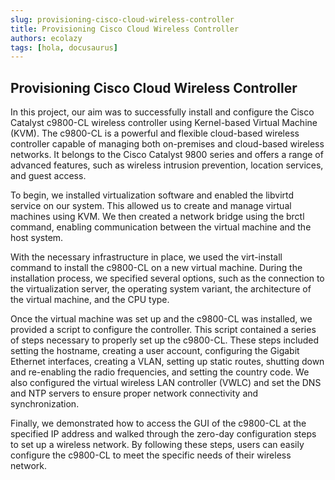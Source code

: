 ```yaml
---
slug: provisioning-cisco-cloud-wireless-controller
title: Provisioning Cisco Cloud Wireless Controller
authors: ecolazy
tags: [hola, docusaurus]
---
```

##  Provisioning Cisco Cloud Wireless Controller
In this project, our aim was to successfully install and configure the Cisco Catalyst c9800-CL wireless controller using Kernel-based Virtual Machine (KVM). The c9800-CL is a powerful and flexible cloud-based wireless controller capable of managing both on-premises and cloud-based wireless networks. It belongs to the Cisco Catalyst 9800 series and offers a range of advanced features, such as wireless intrusion prevention, location services, and guest access.

To begin, we installed virtualization software and enabled the libvirtd service on our system. This allowed us to create and manage virtual machines using KVM. We then created a network bridge using the brctl command, enabling communication between the virtual machine and the host system.

With the necessary infrastructure in place, we used the virt-install command to install the c9800-CL on a new virtual machine. During the installation process, we specified several options, such as the connection to the virtualization server, the operating system variant, the architecture of the virtual machine, and the CPU type.

Once the virtual machine was set up and the c9800-CL was installed, we provided a script to configure the controller. This script contained a series of steps necessary to properly set up the c9800-CL. These steps included setting the hostname, creating a user account, configuring the Gigabit Ethernet interfaces, creating a VLAN, setting up static routes, shutting down and re-enabling the radio frequencies, and setting the country code. We also configured the virtual wireless LAN controller (VWLC) and set the DNS and NTP servers to ensure proper network connectivity and synchronization.

Finally, we demonstrated how to access the GUI of the c9800-CL at the specified IP address and walked through the zero-day configuration steps to set up a wireless network. By following these steps, users can easily configure the c9800-CL to meet the specific needs of their wireless network.









